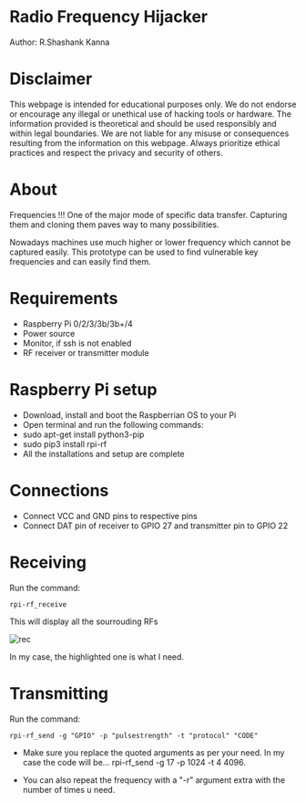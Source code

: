 # Radio Frequency Hijacker

Author: R.Shashank Kanna

# Disclaimer
This webpage is intended for educational purposes only. We do not endorse or encourage any illegal or unethical use of hacking tools or hardware. The information provided is theoretical and should be used responsibly and within legal boundaries. We are not liable for any misuse or consequences resulting from the information on this webpage. Always prioritize ethical practices and respect the privacy and security of others.

# About
Frequencies !!! One of the major mode of specific data transfer. Capturing them and cloning them paves way to many possibilities.

Nowadays machines use much higher or lower frequency which cannot be captured easily. This prototype can be used to find vulnerable key frequencies and can easily find them.

# Requirements
 - Raspberry Pi 0/2/3/3b/3b+/4
 - Power source
 - Monitor, if ssh is not enabled
 - RF receiver or transmitter module

# Raspberry Pi setup
 - Download, install and boot the Raspberrian OS to your Pi
 - Open terminal and run the following commands:
 - sudo apt-get install python3-pip
 - sudo pip3 install rpi-rf
 - All the installations and setup are complete

# Connections
 - Connect VCC and GND pins to respective pins
 - Connect DAT pin of receiver to GPIO 27 and transmitter pin to GPIO 22
# Receiving
Run the command:
```
rpi-rf_receive 
```
This will display all the sourrouding RFs

![rec](https://github.com/MrTechyWorker/Radio-Frequency-Hijacker/assets/75602943/2bfcd858-82f5-47cd-91c0-f0086018b63d)


In my case, the highlighted one is what I need.

# Transmitting
Run the command:
```
rpi-rf_send -g "GPIO" -p "pulsestrength" -t "protocol" "CODE"
```

 - Make sure you replace the quoted arguments as per your need. In my case the code will be... rpi-rf_send -g 17 -p 1024 -t 4 4096.

 - You can also repeat the frequency with a "-r" argument extra with the number of times u need.



